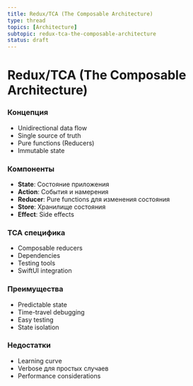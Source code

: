 ```yaml
---
title: Redux/TCA (The Composable Architecture)
type: thread
topics: [Architecture]
subtopic: redux-tca-the-composable-architecture
status: draft
---
```


# Redux/TCA (The Composable Architecture)


### Концепция
- Unidirectional data flow
- Single source of truth
- Pure functions (Reducers)
- Immutable state

### Компоненты
- **State**: Состояние приложения
- **Action**: События и намерения
- **Reducer**: Pure functions для изменения состояния
- **Store**: Хранилище состояния
- **Effect**: Side effects

### TCA специфика
- Composable reducers
- Dependencies
- Testing tools
- SwiftUI integration

### Преимущества
- Predictable state
- Time-travel debugging
- Easy testing
- State isolation

### Недостатки
- Learning curve
- Verbose для простых случаев
- Performance considerations


